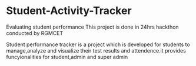 # Student-Activity-Tracker
Evaluating student performance
This project is done in 24hrs hackthon conducted by RGMCET



Student performance tracker is a project which is developed for students to manage,analyze and visualize their test results and attendence.it provides funcyionalities for student,admin and super admin
